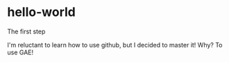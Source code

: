 # hello-world
The first step

I'm reluctant to learn how to use github, but I decided to master it!
Why? To use GAE!
